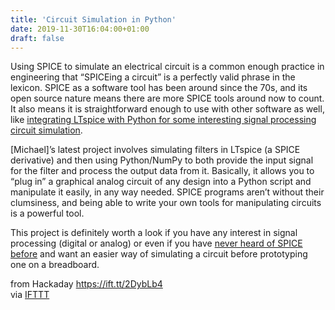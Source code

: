 ```yaml
---
title: 'Circuit Simulation in Python'
date: 2019-11-30T16:04:00+01:00
draft: false
---
```


Using SPICE to simulate an electrical circuit is a common enough practice in engineering that “SPICEing a circuit” is a perfectly valid phrase in the lexicon. SPICE as a software tool has been around since the 70s, and its open source nature means there are more SPICE tools around now to count. It also means it is straightforward enough to use with other software as well, like [integrating LTspice with Python for some interesting signal processing circuit simulation](https://acidbourbon.wordpress.com/2019/11/26/seamless-integration-of-ltspice-in-python-numpy-signal-processing/).

\[Michael\]’s latest project involves simulating filters in LTspice (a SPICE derivative) and then using Python/NumPy to both provide the input signal for the filter and process the output data from it. Basically, it allows you to “plug in” a graphical analog circuit of any design into a Python script and manipulate it easily, in any way needed. SPICE programs aren’t without their clumsiness, and being able to write your own tools for manipulating circuits is a powerful tool.

This project is definitely worth a look if you have any interest in signal processing (digital or analog) or even if you have [never heard of SPICE before](https://hackaday.com/2016/02/26/adding-spice-to-your-workbench/) and want an easier way of simulating a circuit before prototyping one on a breadboard.

  
  
from Hackaday https://ift.tt/2DybLb4  
via [IFTTT](https://ifttt.com/?ref=da&site=blogger)